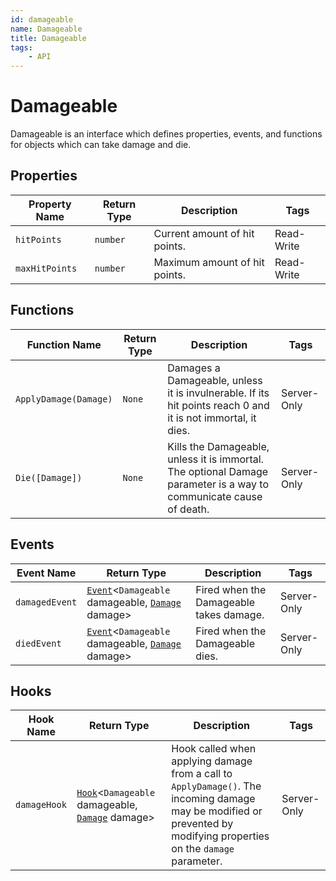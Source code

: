```yaml
---
id: damageable
name: Damageable
title: Damageable
tags:
    - API
---
```


# Damageable

Damageable is an interface which defines properties, events, and functions for objects which can take damage and die.

## Properties

| Property Name | Return Type | Description | Tags |
| -------- | ----------- | ----------- | ---- |
| `hitPoints` | `number` | Current amount of hit points. | Read-Write |
| `maxHitPoints` | `number` | Maximum amount of hit points. | Read-Write |

## Functions

| Function Name | Return Type | Description | Tags |
| -------- | ----------- | ----------- | ---- |
| `ApplyDamage(Damage)` | `None` | Damages a Damageable, unless it is invulnerable. If its hit points reach 0 and it is not immortal, it dies. | Server-Only |
| `Die([Damage])` | `None` | Kills the Damageable, unless it is immortal. The optional Damage parameter is a way to communicate cause of death. | Server-Only |

## Events

| Event Name | Return Type | Description | Tags |
| ----- | ----------- | ----------- | ---- |
| `damagedEvent` | [`Event`](event.md)<`Damageable` damageable, [`Damage`](damage.md) damage> | Fired when the Damageable takes damage. | Server-Only |
| `diedEvent` | [`Event`](event.md)<`Damageable` damageable, [`Damage`](damage.md) damage> | Fired when the Damageable dies. | Server-Only |

## Hooks

| Hook Name | Return Type | Description | Tags |
| ----- | ----------- | ----------- | ---- |
| `damageHook` | [`Hook`](hook.md)<`Damageable` damageable, [`Damage`](damage.md) damage> | Hook called when applying damage from a call to `ApplyDamage()`. The incoming damage may be modified or prevented by modifying properties on the `damage` parameter. | Server-Only |
